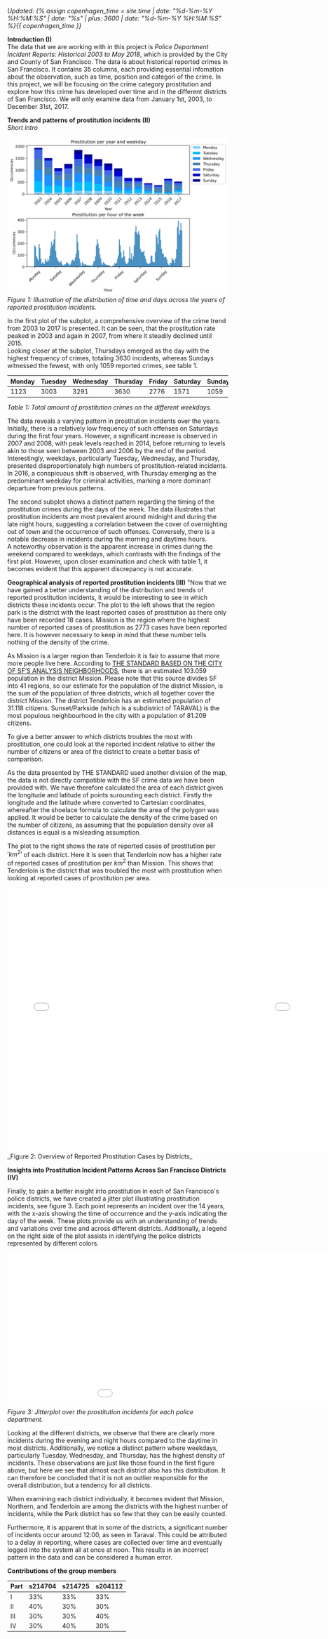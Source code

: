 *Updated: {% assign copenhagen_time = site.time | date: "%d-%m-%Y %H:%M:%S" | date: "%s" | plus: 3600 | date: "%d-%m-%Y %H:%M:%S" %}{{ copenhagen_time }}*


__Introduction (I)__\
The data that we are working with in this project is *Police Department Incident Reports: Historical 2003 to May 2018*, which is provided by the City and County of San Francisco. The data is about historical reported crimes in San Francisco. It contains 35 columns, each providing essential infomation about the observation, such as time, position and categori of the crime. In this project, we will be focusing on the crime category prostitution and explore how this crime has developed over time and in the different districts of San Francisco. We will only examine data from January 1st, 2003, to December 31st, 2017.


__Trends and patterns of prostitution incidents (II)__\
_Short intro_

![One time-series / bar chart](/A2/plot1.png)
_Figure 1: Illustration of the distribution of time and days across the years of reported prostitution incidents._

In the first plot of the subplot, a comprehensive overview of the crime trend from 2003 to 2017 is presented. It can be seen, that the prostitution rate peaked in 2003 and again in 2007, from where it steadily declined until 2015.\
Looking closer at the subplot, Thursdays emerged as the day with the highest frequency of crimes, totaling 3630 incidents, whereas Sundays witnessed the fewest, with only 1059 reported crimes, see table 1.

| Monday | Tuesday | Wednesday | Thursday | Friday | Saturday | Sunday |
|--------|---------|-----------|----------|--------|----------|--------|
|  1123  |   3003  | 3291      | 3630     | 2776   | 1571     | 1059   |

_Table 1: Total amount of prostitution crimes on the different weekdays._

The data reveals a varying pattern in prostitution incidents over the years. Initially, there is a relatively low frequency of such offenses on Saturdays during the first four years. However, a significant increase is observed in 2007 and 2008, with peak levels reached in 2014, before returning to levels akin to those seen between 2003 and 2006 by the end of the period.\
Interestingly, weekdays, particularly Tuesday, Wednesday, and Thursday, presented disproportionately high numbers of prostitution-related incidents. In 2016, a conspicuous shift is observed, with Thursday emerging as the predominant weekday for criminal activities, marking a more dominant departure from previous patterns.

The second subplot shows a distinct pattern regarding the timing of the prostitution crimes during the days of the week. 
The data illustrates that prostitution incidents are most prevalent around midnight and during the late night hours, suggesting a correlation between the cover of overnighting out of town and the occurrence of such offenses. Conversely, there is a notable decrease in incidents during the morning and daytime hours.\
A noteworthy observation is the apparent increase in crimes during the weekend compared to weekdays, which contrasts with the findings of the first plot. However, upon closer examination and check with table 1, it becomes evident that this apparent discrepancy is not accurate.


__Geographical analysis of reported prostitution incidents (III)__
"Now that we have gained a better understanding of the distribution and trends of reported prostitution incidents, it would be interesting to see in which districts these incidents occur.
The plot to the left shows that the region park is the district with the least reported cases of prostitution as there only have been recorded 18 cases. Mission is the region where the highest number of reported cases of prostitution as 2773 cases have been reported here. It is however necessary to keep in mind that these number tells nothing of the density of the crime.

As Mission is a larger region than Tenderloin it is fair to assume that more more people live here. According to [THE STANDARD BASED ON THE CITY OF SF’S ANALYSIS NEIGHBORHOODS], there is an estimated 103.059 population in the district Mission. Please note that this source divides SF into 41 regions, so our estimate for the population of the district Mission, is the sum of the population of three districts, which all together cover the district Mission. The district Tenderloin has an estimated population of 31.118 citizens. Sunset/Parkside (which is a subdistrict of TARAVAL) is the most populous neighbourhood in the city with a population of 81.209 citizens.

To give a better answer to which districts troubles the most with prostitution, one could look at the reported incident relative to either the number of citizens or area of the district to create a better basis of comparison.

As the data presented by THE STANDARD used another division of the map, the data is not directly compatible with the SF crime data we have been provided with. We have therefore calculated the area of each district given the longitude and latitude of points surounding each district. Firstly the longitude and the latitude where converted to Cartesian coordinates, whereafter the shoelace formula to calculate the area of the polygon was applied. It would be better to calculate the density of the crime based on the number of citizens, as assuming that the population density over all distances is equal is a misleading assumption.

The plot to the right shows the rate of reported cases of prostitution per $'km^2'$ of each district. Here it is seen that Tenderloin now has a higher rate of reported cases of prostitution per $km^2$ than Mission. This shows that Tenderloin is the district that was troubled the most with prostitution when looking at reported cases of prostitution per area. 

[THE STANDARD BASED ON THE CITY OF SF’S ANALYSIS NEIGHBORHOODS]: https://sfstandard.com/2022/12/08/san-francisco-neighborhood-new-census-data-maps/

<div style="display: flex; justify-content: space-between;">
    <div>
        <embed 
                     type="text/html" 
                     src="/A2/plot21.html"
                     width="550"
                     height="600"
                     >
    </div>
    <div>
        <embed 
                     type="text/html" 
                     src="/A2/plot22.html"
                     width="550"
                     height="600"
                     >
    </div>
</div>
_Figure 2: Overview of Reported Prostitution Cases by Districts_


__Insights into Prostitution Incident Patterns Across San Francisco Districts (IV)__

Finally, to gain a better insight into prostitution in each of San Francisco's police districts, we have created a jitter plot illustrating prostitution incidents, see figure 3. Each point represents an incident over the 14 years, with the x-axis showing the time of occurrence and the y-axis indicating the day of the week. These plots provide us with an understanding of trends and variations over time and across different districts. Additionally, a legend on the right side of the plot assists in identifying the police districts represented by different colors.

<embed 
       type="text/html" 
       src="/bokeh_prostitution.html"
       width="1100"
       height="350">
_Figure 3: Jitterplot over the prostitution incidents for each police department._

Looking at the different districts, we observe that there are clearly more incidents during the evening and night hours compared to the daytime in most districts. Additionally, we notice a distinct pattern where weekdays, particularly Tuesday, Wednesday, and Thursday, has the highest density of incidents. These observations are just like those found in the first figure above, but here we see that almost each district also has this distribution. It can therefore be concluded that it is not an outlier responsible for the overall distribution, but a tendency for all districts.

When examining each district individually, it becomes evident that Mission, Northern, and Tenderloin are among the districts with the highest number of incidents, while the Park district has so few that they can be easily counted.

Furthermore, it is apparent that in some of the districts, a significant number of incidents occur around 12:00, as seen in Taraval. This could be attributed to a delay in reporting, where cases are collected over time and eventually logged into the system all at once at noon. This results in an incorrect pattern in the data and can be considered a human error.



__Contributions of the group members__

| Part | s214704 | s214725 | s204112 |
|------|---------|---------|---------|
| I    | 33%     | 33%     | 33%     |
| II   | 40%     | 30%     | 30%     |
| III  | 30%     | 30%     | 40%     |
| IV   | 30%     | 40%     | 30%     |
